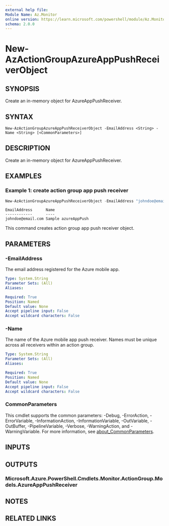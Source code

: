 ```yaml
---
external help file:
Module Name: Az.Monitor
online version: https://learn.microsoft.com/powershell/module/Az.Monitor/new-azactiongroupazureapppushreceiverobject
schema: 2.0.0
---
```


# New-AzActionGroupAzureAppPushReceiverObject

## SYNOPSIS
Create an in-memory object for AzureAppPushReceiver.

## SYNTAX

```
New-AzActionGroupAzureAppPushReceiverObject -EmailAddress <String> -Name <String> [<CommonParameters>]
```

## DESCRIPTION
Create an in-memory object for AzureAppPushReceiver.

## EXAMPLES

### Example 1: create action group app push receiver
```powershell
New-AzActionGroupAzureAppPushReceiverObject -EmailAddress "johndoe@email.com" -Name "Sample azureAppPush"
```

```output
EmailAddress      Name
------------      ----
johndoe@email.com Sample azureAppPush
```

This command creates action group app push receiver object.

## PARAMETERS

### -EmailAddress
The email address registered for the Azure mobile app.

```yaml
Type: System.String
Parameter Sets: (All)
Aliases:

Required: True
Position: Named
Default value: None
Accept pipeline input: False
Accept wildcard characters: False
```

### -Name
The name of the Azure mobile app push receiver.
Names must be unique across all receivers within an action group.

```yaml
Type: System.String
Parameter Sets: (All)
Aliases:

Required: True
Position: Named
Default value: None
Accept pipeline input: False
Accept wildcard characters: False
```

### CommonParameters
This cmdlet supports the common parameters: -Debug, -ErrorAction, -ErrorVariable, -InformationAction, -InformationVariable, -OutVariable, -OutBuffer, -PipelineVariable, -Verbose, -WarningAction, and -WarningVariable. For more information, see [about_CommonParameters](http://go.microsoft.com/fwlink/?LinkID=113216).

## INPUTS

## OUTPUTS

### Microsoft.Azure.PowerShell.Cmdlets.Monitor.ActionGroup.Models.AzureAppPushReceiver

## NOTES

## RELATED LINKS


